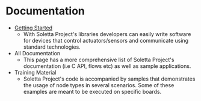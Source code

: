 # Documentation


- [Getting Started](https://github.com/solettaproject/soletta/wiki)
  - With Soletta Project's libraries developers can easily write software for devices that control actuators/sensors and communicate using standard technologies.
- All Documentation
  - This page has a more comprehensive list of Soletta Project's documentation (i.e C API, flows etc) as well as sample applications.
- Training Material
  - Soletta Project's code is accompanied by samples that demonstrates the usage of node types in several scenarios. Some of these examples are meant to be executed on specific boards.

